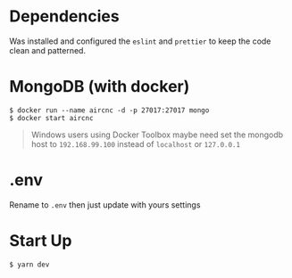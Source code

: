 # Dependencies
Was installed and configured the `eslint` and `prettier` to keep the code clean and patterned.

# MongoDB (with docker)
```
$ docker run --name aircnc -d -p 27017:27017 mongo
$ docker start aircnc
```
> Windows users using Docker Toolbox maybe need set the mongodb host to `192.168.99.100` instead of `localhost` or `127.0.0.1`

# .env
Rename to `.env` then just update with yours settings

# Start Up
```
$ yarn dev
```
